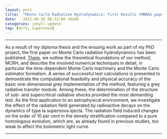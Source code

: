 ```yaml
---
layout: post
title:  "Monte Carlo Radiation Hydrodynamics: First Results (MNRAS paper)"
date:   2012-06-26 08:32:00 +0100
categories: jekyll update
tag: [mcrh, supernova]
---
```


- - -

As a result of my diploma thesis and the ensuing work as part of my PhD
project, the first paper on Monte Carlo radiation hydrodynamics has been
published. [There][noebauer2012ads], we outline the theoretical foundations of
our method, MCRH, and describe the involved numerical techniques in detail, in
particular the time-dependent Monte Carlo machinery and the Monte Carlo
estimator formalism. A series of successful test calculations is presented to
demonstrate the computational feasibility and physical accuracy of the basic
one-dimensional grey implementation of the method, featuring a grey radiative
transfer module. Among these, the determination of the structure of sub- and
supercritical radiative shocks provided the most demanding test. As the first
application to an astrophysical environment, we investigate the effect of the
radiation field generated by radioactive decays on the dynamics of type Ia
supernova ejecta. The radiation field induced changes on the order of 10 per
cent in the density stratification compared to a pure homologous evolution,
which are, as already found in previous studies, too weak to affect the
bolometric light curve.

- - -

[noebauer2012ads]: http://adsabs.harvard.edu/abs/2012MNRAS.425.1430N
